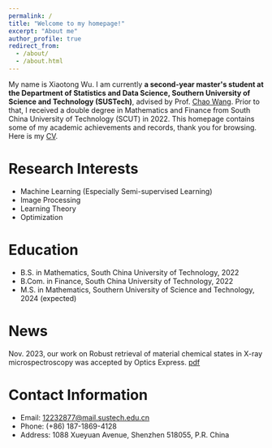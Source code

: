 ```yaml
---
permalink: /
title: "Welcome to my homepage!"
excerpt: "About me"
author_profile: true
redirect_from: 
  - /about/
  - /about.html
---
```


My name is Xiaotong Wu. I am currently **a second-year master's student at the Department of Statistics and Data Science, Southern University of Science and Technology (SUSTech)**, advised by Prof. [Chao Wang](https://wangcmath.github.io). Prior to that, I received a double degree in Mathematics and Finance from South China University of Technology (SCUT) in 2022. This homepage contains some of my academic achievements and records, thank you for browsing. Here is my [CV](http://xtwusamantha.github.io/files/CV.pdf).

Research Interests
======
* Machine Learning (Especially Semi-supervised Learning)
* Image Processing
* Learning Theory
* Optimization


Education
======
* B.S. in Mathematics, South China University of Technology, 2022
* B.Com. in Finance, South China University of Technology, 2022
* M.S. in Mathematics, Southern University of Science and Technology, 2024 (expected)


News
======
Nov. 2023, our work on Robust retrieval of material chemical states in X-ray microspectroscopy was accepted by Optics Express. [pdf](http://xtwusamantha.github.io/files/RUM.pdf)


Contact Information
======
* Email: 12232877@mail.sustech.edu.cn
* Phone: (+86) 187-1869-4128
* Address: 1088 Xueyuan Avenue, Shenzhen 518055, P.R. China



